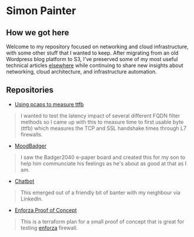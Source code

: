 # Simon Painter

## How we got here
Welcome to my repository focused on networking and cloud infrastructure, with some other stuff that I wanted to keep. After migrating from an old Wordpress blog platform to S3, I've preserved some of my most useful technical articles [elsewhere](https://www.simonpainter.com) while continuing to share new insights about networking, cloud architecture, and infrastructure automation.

## Repositories
* [Using pcaps to measure ttfb](https://github.com/simonpainter/capture_latency)
> I wanted to test the latency impact of several different FQDN filter methods so I came up with this to measure time to first usable byte (ttfb) which measures the TCP and SSL handshake times through L7 firewalls.
* [MoodBadger](https://github.com/simonpainter/MoodBadger)
> I saw the Badger2040 e-paper board and created this for my son to help him communciate his feelings as he's about as good at that as I am. 
* [Chatbot](https://github.com/simonpainter/chatbot)
> This emerged out of a friendly bit of banter with my neighbour via LinkedIn. 
* [Enforza Proof of Concept](https://github.com/Refried-Bean/enforza_poc)
> This is a terraform plan for a small proof of concept that is great for testing [enforza](https://www.enforza.io) firewall. 
